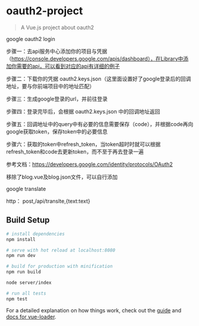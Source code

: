 # oauth2-project

> A Vue.js project about oauth2

google oauth2 login

步骤一：去api服务中心添加你的项目与凭据（https://console.developers.google.com/apis/dashboard），在Library中添加你需要的api，可以看到对应的api有详细的例子

步骤二：下载你的凭据 oauth2.keys.json（这里面设置好了google登录后的回调地址，要与你前端项目中的地址匹配）

步骤三：生成google登录的url，并前往登录

步骤四：登录完毕后，会根据 oauth2.keys.json 中的回调地址返回

步骤五：回调地址中的query中有必要的信息需要保存（code），并根据code再向google获取token，保存token中的必要信息

步骤六：获取的token中refresh_token，当token超时时就可以根据refresh_token和code去更新token，而不至于再去登录一遍

参考文档：https://developers.google.com/identity/protocols/OAuth2

移除了blog.vue及blog.json文件，可以自行添加

google translate

http： post,/api/translte,{text:text}

## Build Setup

``` bash
# install dependencies
npm install

# serve with hot reload at localhost:8080
npm run dev

# build for production with minification
npm run build

node server/index

# run all tests
npm test
```

For a detailed explanation on how things work, check out the [guide](http://vuejs-templates.github.io/webpack/) and [docs for vue-loader](http://vuejs.github.io/vue-loader).


